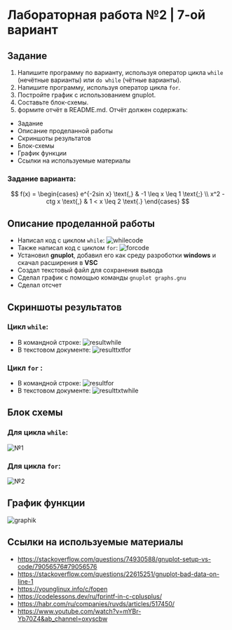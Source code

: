 # Лабораторная работа №2 | 7-ой вариант
## Задание
1) Напишите программу по варианту, используя оператор цикла ``while`` (нечётные варианты) или ``do while`` (чётные варианты).
2) Напишите программу, используя оператор цикла ``for``.
3) Постройте график с использованием gnuplot.
4) Составьте блок-схемы.
5) формите отчёт в README.md. Отчёт должен содержать:
- Задание
- Описание проделанной работы
- Скриншоты результатов
- Блок-схемы
- График функции
- Ссылки на используемые материалы

### Задание варианта:
$$
f(x) =
  \begin{cases}
    e^{-2sin x} \text{,}       & -1 \leq x \leq 1 \text{;} \\
    x^2 - ctg x \text{,} & 1 < x \leq 2 \text{.}
  \end{cases}
$$



## Описание проделанной работы
- Написал код с циклом ``while``:
![whilecode](whilecode.png)
- Также написал код с циклом ``for``:
![forcode](forcode.png)
- Установил **gnuplot**, добавил его как среду разроботки **windows** и скачал расширения в **VSC**
- Создал текстовый файл для сохранения вывода
- Сделал график с помощью команды ``gnuplot graphs.gnu``
- Сделал отсчет


## Скриншоты результатов 
### Цикл ``while``:
- В командной строке:
![resultwhile](comandwhile.png)
- В текстовом документе:
![resulttxtfor](txtwhile.png)
### Цикл ``for`` :
- В командной строке:
![resultfor](comandfor.png)
- В текстовом документе:
![resulttxtwhile](txtfor.png)



## Блок схемы
### Для цикла ``while``:
![№1](blockshem1-1.png)
### Для цикла ``for``:
![№2](blockshema2-1.png)



## График функции
![graphik](graphforreadme-1.png)


## Ссылки на используемые материалы
- https://stackoverflow.com/questions/74930588/gnuplot-setup-vs-code/79056576#79056576 
- https://stackoverflow.com/questions/22615251/gnuplot-bad-data-on-line-1
- https://younglinux.info/c/fopen
- https://codelessons.dev/ru/fprintf-in-c-cplusplus/
- https://habr.com/ru/companies/ruvds/articles/517450/
- https://www.youtube.com/watch?v=mYBr-Yb70Z4&ab_channel=oxyscbw
